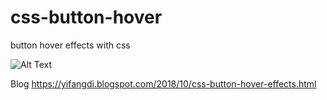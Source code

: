 # css-button-hover
button hover effects with css


![Alt Text](https://media.giphy.com/media/1kTI0XJ5SSKIxgCPQs/giphy.gif)

Blog https://yifangdi.blogspot.com/2018/10/css-button-hover-effects.html
